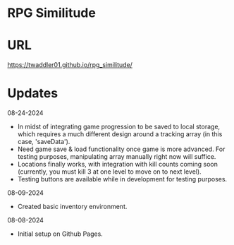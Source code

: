 # RPG Similitude
# URL
https://twaddler01.github.io/rpg_similitude/
# Updates
08-24-2024
- In midst of integrating game progression to be saved to local storage, which requires a much different design around a tracking array (in this case, 'saveData').
- Need game save & load functionality once game is more advanced. For testing purposes, manipulating array manually right now will suffice.
- Locations finally works, with integration with kill counts coming soon (currently, you must kill 3 at one level to move on to next level).
- Testing buttons are available while in development for testing purposes.

08-09-2024
- Created basic inventory environment.

08-08-2024
- Initial setup on Github Pages.
